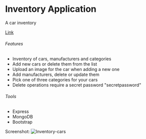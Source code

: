 # Inventory Application

A car inventory

[Link](https://azy-car-inventory.herokuapp.com/)

###### Features
- Inventory of cars, manufacturers and categories
- Add new cars or delete them from the list
- Upload an image for the car when adding a new one
- Add manufacturers, delete or update them
- Pick one of three categories for your cars
- Delete operations require a secret password "secretpassword"

###### Tools
- Express
- MongoDB
- Bootstrap

Screenshot:
![Inventory-cars](https://user-images.githubusercontent.com/25674257/123481666-59383080-d604-11eb-8b7a-d4af38536a70.png)

